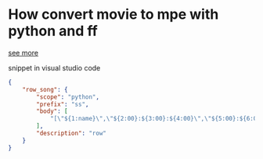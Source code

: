 # How convert movie to mpe with python and ff

[see more](https://pythonsomeexperience.blogspot.com/2023/01/convert-movie-to-mp3.html)

snippet in visual studio code
```json
{
	"row_song": {
		"scope": "python",
		"prefix": "ss",
		"body": [
			"[\"${1:name}\",\"${2:00}:${3:00}:${4:00}\",\"${5:00}:${6:00}:${7:00}\"],"
		],
		"description": "row"
	}
}
```